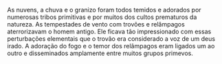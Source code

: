 ﻿As nuvens, a chuva e o granizo foram todos temidos e adorados por numerosas tribos primitivas e por muitos dos cultos prematuros da natureza. As tempestades de vento com trovões e relâmpagos aterrorizavam o homem antigo. Ele ficava tão impressionado com essas perturbações elementais que o trovão era considerado a voz de um deus irado. A adoração do fogo e o temor dos relâmpagos eram ligados um ao outro e disseminados amplamente entre muitos grupos primevos.